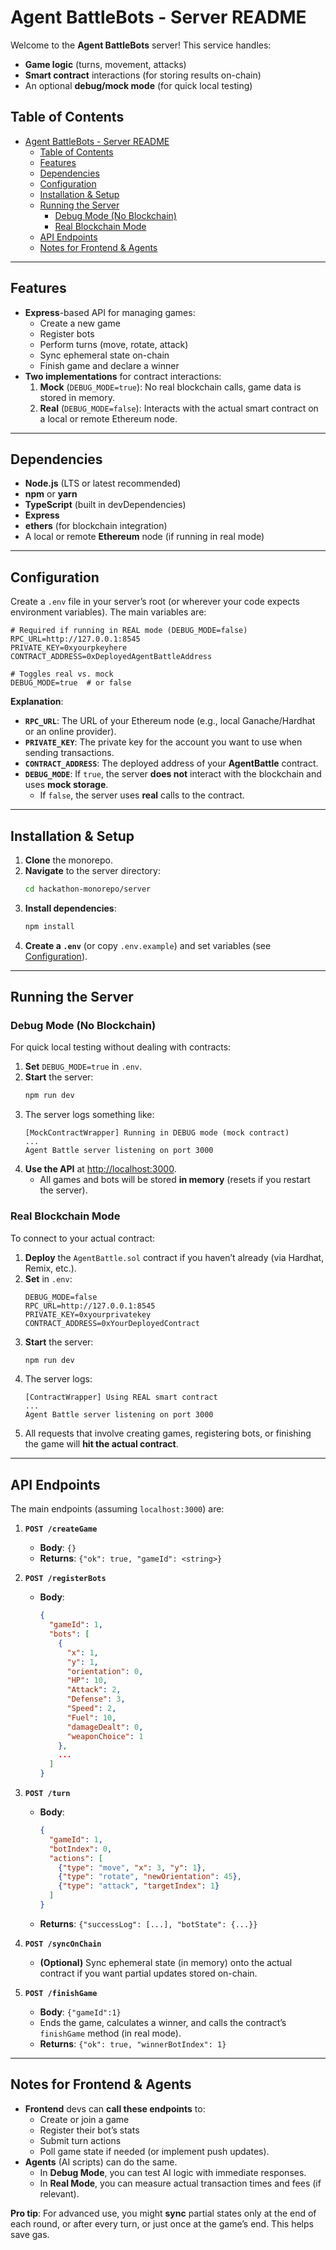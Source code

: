 # Agent BattleBots - Server README

Welcome to the **Agent BattleBots** server! This service handles:
- **Game logic** (turns, movement, attacks)
- **Smart contract** interactions (for storing results on-chain)
- An optional **debug/mock mode** (for quick local testing)

## Table of Contents

- [Agent BattleBots - Server README](#agent-battlebots---server-readme)
  - [Table of Contents](#table-of-contents)
  - [Features](#features)
  - [Dependencies](#dependencies)
  - [Configuration](#configuration)
  - [Installation \& Setup](#installation--setup)
  - [Running the Server](#running-the-server)
    - [Debug Mode (No Blockchain)](#debug-mode-no-blockchain)
    - [Real Blockchain Mode](#real-blockchain-mode)
  - [API Endpoints](#api-endpoints)
  - [Notes for Frontend \& Agents](#notes-for-frontend--agents)

---

## Features

- **Express**-based API for managing games:
  - Create a new game
  - Register bots
  - Perform turns (move, rotate, attack)
  - Sync ephemeral state on-chain
  - Finish game and declare a winner
- **Two implementations** for contract interactions:
  1. **Mock** (`DEBUG_MODE=true`): No real blockchain calls, game data is stored in memory.
  2. **Real** (`DEBUG_MODE=false`): Interacts with the actual smart contract on a local or remote Ethereum node.

---

## Dependencies

- **Node.js** (LTS or latest recommended)
- **npm** or **yarn**
- **TypeScript** (built in devDependencies)
- **Express**
- **ethers** (for blockchain integration)
- A local or remote **Ethereum** node (if running in real mode)

---

## Configuration

Create a `.env` file in your server’s root (or wherever your code expects environment variables). The main variables are:

```
# Required if running in REAL mode (DEBUG_MODE=false)
RPC_URL=http://127.0.0.1:8545
PRIVATE_KEY=0xyourpkeyhere
CONTRACT_ADDRESS=0xDeployedAgentBattleAddress

# Toggles real vs. mock
DEBUG_MODE=true  # or false
```

**Explanation**:

- **`RPC_URL`**: The URL of your Ethereum node (e.g., local Ganache/Hardhat or an online provider).  
- **`PRIVATE_KEY`**: The private key for the account you want to use when sending transactions.  
- **`CONTRACT_ADDRESS`**: The deployed address of your **AgentBattle** contract.  
- **`DEBUG_MODE`**: If `true`, the server **does not** interact with the blockchain and uses **mock storage**.  
  - If `false`, the server uses **real** calls to the contract.

---

## Installation & Setup

1. **Clone** the monorepo.
2. **Navigate** to the server directory:
   ```bash
   cd hackathon-monorepo/server
   ```
3. **Install dependencies**:
   ```bash
   npm install
   ```
4. **Create a `.env`** (or copy `.env.example`) and set variables (see [Configuration](#configuration)).

---

## Running the Server

### Debug Mode (No Blockchain)

For quick local testing without dealing with contracts:

1. **Set** `DEBUG_MODE=true` in `.env`.
2. **Start** the server:
   ```bash
   npm run dev
   ```
3. The server logs something like:
   ```
   [MockContractWrapper] Running in DEBUG mode (mock contract)
   ...
   Agent Battle server listening on port 3000
   ```
4. **Use the API** at [http://localhost:3000](http://localhost:3000).  
   - All games and bots will be stored **in memory** (resets if you restart the server).

### Real Blockchain Mode

To connect to your actual contract:

1. **Deploy** the `AgentBattle.sol` contract if you haven’t already (via Hardhat, Remix, etc.).
2. **Set** in `.env`:
   ```
   DEBUG_MODE=false
   RPC_URL=http://127.0.0.1:8545
   PRIVATE_KEY=0xyourprivatekey
   CONTRACT_ADDRESS=0xYourDeployedContract
   ```
3. **Start** the server:
   ```bash
   npm run dev
   ```
4. The server logs:
   ```
   [ContractWrapper] Using REAL smart contract
   ...
   Agent Battle server listening on port 3000
   ```
5. All requests that involve creating games, registering bots, or finishing the game will **hit the actual contract**.

---

## API Endpoints

The main endpoints (assuming `localhost:3000`) are:

1. **`POST /createGame`**  
   - **Body**: `{}`  
   - **Returns**: `{"ok": true, "gameId": <string>}`

2. **`POST /registerBots`**  
   - **Body**:  
     ```json
     {
       "gameId": 1,
       "bots": [
         {
           "x": 1,
           "y": 1,
           "orientation": 0,
           "HP": 10,
           "Attack": 2,
           "Defense": 3,
           "Speed": 2,
           "Fuel": 10,
           "damageDealt": 0,
           "weaponChoice": 1
         },
         ...
       ]
     }
     ```

3. **`POST /turn`**  
   - **Body**:
     ```json
     {
       "gameId": 1,
       "botIndex": 0,
       "actions": [
         {"type": "move", "x": 3, "y": 1},
         {"type": "rotate", "newOrientation": 45},
         {"type": "attack", "targetIndex": 1}
       ]
     }
     ```
   - **Returns**: `{"successLog": [...], "botState": {...}}`

4. **`POST /syncOnChain`**  
   - **(Optional)** Sync ephemeral state (in memory) onto the actual contract if you want partial updates stored on-chain.

5. **`POST /finishGame`**  
   - **Body**: `{"gameId":1}`  
   - Ends the game, calculates a winner, and calls the contract’s `finishGame` method (in real mode).  
   - **Returns**: `{"ok": true, "winnerBotIndex": 1}`

---

## Notes for Frontend & Agents

- **Frontend** devs can **call these endpoints** to:
  - Create or join a game
  - Register their bot’s stats
  - Submit turn actions
  - Poll game state if needed (or implement push updates).
- **Agents** (AI scripts) can do the same. 
  - In **Debug Mode**, you can test AI logic with immediate responses.  
  - In **Real Mode**, you can measure actual transaction times and fees (if relevant).

**Pro tip**: For advanced use, you might **sync** partial states only at the end of each round, or after every turn, or just once at the game’s end. This helps save gas.